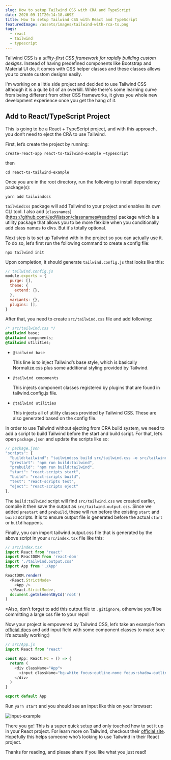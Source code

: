 ```yaml
---
slug: How to setup Tailwind CSS with CRA and TypeScript
date: 2020-09-11T20:14:18.469Z
title: How to setup Tailwind CSS with React and TypeScript
featuredImage: /assets/images/tailwind-with-rca-ts.png
tags:
  - react
  - tailwind
  - typescript
---
```

Tailwind CSS is a *utility-first CSS framework for rapidly building custom designs*. Instead of having predefined components like Bootstrap and Material UI do, it comes with CSS helper classes and these classes allows you to create custom designs easily.

I'm working on a little side project and decided to use Tailwind CSS although it is a quite bit of an overkill. While there's some learning curve from being different from other CSS frameworks, it gives you whole new development experience once you get the hang of it.

## Add to React/TypeScript Project

This is going to be a React + TypeScript project, and with this approach, you don’t need to eject the CRA to use Tailwind.

First, let’s create the project by running:

`create-react-app react-ts-tailwind-example —typescript`

then

`cd react-ts-tailwind-example`

Once you are in the root directory, run the following to install dependency package(s):

`yarn add tailwindcss`

`tailwindcss` package will add Tailwind to your project and enables its own CLI tool. I also add [`classnames`] (<https://github.com/JedWatson/classnames#readme>) package which is a utility package that allows you to be more flexible when you conditionally add class names to divs. But it's totally optional.

Next step is to set up Tailwind with in the project so you can actually use it. To do so, let’s first run the following command to create a config file:

`npx tailwind init`

Upon completion, it should generate `tailwind.config.js` that looks like this:

```javascript
// tailwind.config.js
module.exports = {
  purge: [],
  theme: {
    extend: {},
  },
  variants: {},
  plugins: [],
}

```

After that, you need to create `src/tailwind.css` file and add following:

```css
/* src/tailwind.css */
@tailwind base;
@tailwind components;
@tailwind utilities;
```

* `@tailwind base`

  This line is to inject Tailwind’s base style, which is basically Normalize.css plus some additional styling provided by Tailwind.
* `@tailwind components`

  This injects component classes registered by plugins that are found in tailwind.config.js file.
* `@tailwind utilities`

  This injects all of utility classes provided by Tailwind CSS. These are also generated based on the config file.

In order to use Tailwind without ejecting from CRA build system, we need to add a script to build Tailwind before the start and build script. For that, let’s open `package.json` and update the scripts like so:

```javascript
// package.json
"scripts": {
  "build:tailwind": "tailwindcss build src/tailwind.css -o src/tailwind.output.css",
  "prestart": "npm run build:tailwind",
  "prebuild": "npm run build:tailwind",
  "start": "react-scripts start",
  "build": "react-scripts build",
  "test": "react-scripts test",
  "eject": "react-scripts eject"
},
```

The `build:tailwind` script will find `src/tailwind.css` we created earlier, compile it then save the output as `src/tailwind.output.css`. Since we added `prestart` and `prebuild`, these will run before the existing `start` and `build` scripts. It is to ensure output file is generated before the actual `start` or `build` happens.

Finally, you can import tailwind.output.css file that is generated by the above script in your `src/index.tsx` file like this:

```javascript
// src/index.tsx
import React from 'react'
import ReactDOM from 'react-dom'
import './tailwind.output.css'
import App from './App'

ReactDOM.render(
  <React.StrictMode>
    <App />
  </React.StrictMode>,
  document.getElementById('root')
)
```

\*Also, don’t forget to add this output file to `.gitignore`, otherwise you’ll be committing a large css file to your repo!

Now your project is empowered by Tailwind CSS, let’s take an example from [official docs](https://tailwindcss.com/components) and add input field with some component classes to make sure it’s actually working:)

```javascript
// src/App.js
import React from 'react'

const App: React.FC = () => {
  return (
    <div className="App">
      <input className="bg-white focus:outline-none focus:shadow-outline border border-gray-300 rounded-lg py-2 px-4 block appearance-none leading-normal m-10" type="email" placeholder="jane@example.com">
    </div>
  )
}

export default App
```

Run `yarn start` and you should see an input like this on your browser:

![input-example](/assets/images/screen-shot-2020-09-11-at-1.06.21-pm.png "Tailwind Input Example")

There you go! This is a super quick setup and only touched how to set it up in your React project. For learn more on Tailwind, checkout their [official site](https://tailwindcss.com/). Hopefully this helps someone who’s looking to use Tailwind in their React project.

Thanks for reading, and please share if you like what you just read!